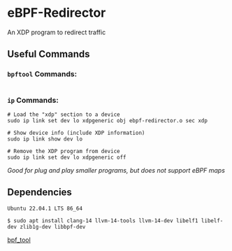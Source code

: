 # eBPF-Redirector
An XDP program to redirect traffic

## Useful Commands

### `bpftool` Commands:
```

```

### `ip` Commands:

```
# Load the "xdp" section to a device
sudo ip link set dev lo xdpgeneric obj ebpf-redirector.o sec xdp

# Show device info (include XDP information)
sudo ip link show dev lo

# Remove the XDP program from device
sudo ip link set dev lo xdpgeneric off 
```
*Good for plug and play smaller programs, but does not support eBPF maps*

## Dependencies
`Ubuntu 22.04.1 LTS 86_64`
```
$ sudo apt install clang-14 llvm-14-tools llvm-14-dev libelf1 libelf-dev zlib1g-dev libbpf-dev
```

[bpf_tool](https://github.com/libbpf/bpftool)
